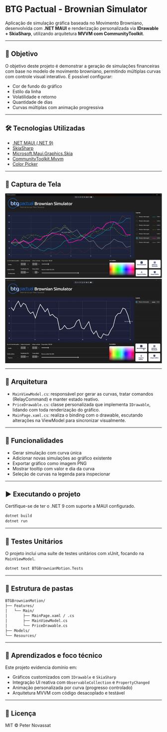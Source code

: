 # BTG Pactual - Brownian Simulator

Aplicação de simulação gráfica baseada no Movimento Browniano, desenvolvida com **.NET MAUI** e renderização personalizada via **IDrawable + SkiaSharp**, utilizando arquitetura **MVVM com CommunityToolkit**.

---

## 🎯 Objetivo

O objetivo deste projeto é demonstrar a geração de simulações financeiras com base no modelo de movimento browniano, permitindo múltiplas curvas com controle visual interativo. É possível configurar:
- Cor de fundo do gráfico
- Estilo da linha
- Volatilidade e retorno
- Quantidade de dias
- Curvas múltiplas com animação progressiva

---

## 🛠️ Tecnologias Utilizadas

- [.NET MAUI (.NET 9)](https://learn.microsoft.com/dotnet/maui/)
- [SkiaSharp](https://github.com/mono/SkiaSharp)
- [Microsoft.Maui.Graphics.Skia](https://www.nuget.org/packages/Microsoft.Maui.Graphics.Skia)
- [CommunityToolkit.Mvvm](https://learn.microsoft.com/dotnet/communitytoolkit/mvvm/)
- [Color Picker](https://www.nuget.org/packages/nor0x.Maui.ColorPicker)

---

## 📸 Captura de Tela

![Simulação Browniana](./docs/screenshot.png)
![ExecuçãoSimulação Browniana](./docs/funcional.gif)

---

## 🧩 Arquitetura

- `MainViewModel.cs`: responsável por gerar as curvas, tratar comandos (RelayCommand) e manter estado reativo.
- `PriceDrawable.cs`: classe personalizada que implementa `IDrawable`, lidando com toda renderização do gráfico.
- `MainPage.xaml.cs`: realiza o binding com o drawable, escutando alterações na ViewModel para sincronizar visualmente.

---

## 🚀 Funcionalidades

- Gerar simulação com curva única
- Adicionar novas simulações ao gráfico existente
- Exportar gráfico como imagem PNG
- Mostrar tooltip com valor e dia da curva
- Seleção de curvas na legenda para inspecionar

---

## ▶️ Executando o projeto

Certifique-se de ter o .NET 9 com suporte a MAUI configurado.

```bash
dotnet build
dotnet run
```

---

## 🧪 Testes Unitários

O projeto inclui uma suíte de testes unitários com xUnit, focando na `MainViewModel`.

```bash
dotnet test BTGBrownianMotion.Tests
```

---

## 📁 Estrutura de pastas

```
BTGBrownianMotion/
├── Features/
│   └── Main/
│       ├── MainPage.xaml / .cs
│       ├── MainViewModel.cs
│       └── PriceDrawable.cs
├── Models/
└── Resources/
```

---

## 🧠 Aprendizados e foco técnico

Este projeto evidencia domínio em:
- Gráficos customizados com `IDrawable` e `SkiaSharp`
- Integração UI reativa com `ObservableCollection` e `PropertyChanged`
- Animação personalizada por curva (progresso controlado)
- Arquitetura MVVM com código desacoplado e testável

---

## 📄 Licença

MIT © Peter Novassat